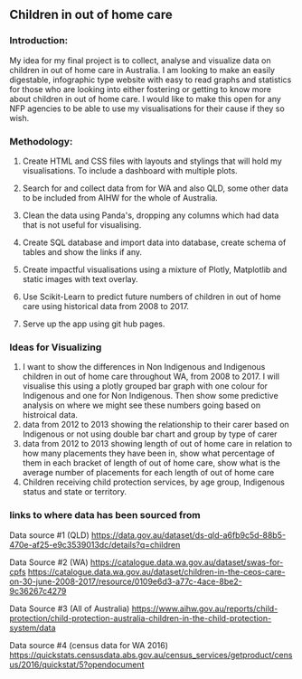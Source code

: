 ## Children in out of home care
### Introduction: 
My idea for my final project is to collect, analyse and visualize data on children in out of home care in Australia. I am looking to make an easily digestable, infographic type website with easy to read graphs and statistics for those who are looking into either fostering or getting to know more about children in out of home care. I would like to make this open for any NFP agencies to be able to use my visualisations for their cause if they so wish.  

### Methodology: 

1. Create HTML and CSS files with layouts and stylings that will hold my visualisations. To include a dashboard with multiple plots.

2. Search for and collect data from for WA and also QLD, some other data to be included from AIHW for the whole of Australia.  

3. Clean the data using Panda's, dropping any columns which had data that is not useful for visualising.

4. Create SQL database and import data into database, create schema of tables and show the links if any.

5. Create impactful visualisations using a mixture of Plotly, Matplotlib and static images with text overlay. 

6. Use Scikit-Learn to predict future numbers of children in out of home care using historical data from 2008 to 2017. 

6. Serve up the app using git hub pages. 

### Ideas for Visualizing
1. I want to show the differences in Non Indigenous and Indigenous children in out of home care throughout WA, from 2008 to 2017. I will visualise this using a plotly grouped bar graph with one colour for Indigenous and one for Non Indigenous. Then show some predictive analysis on where we might see these numbers going based on histroical data. 
2. data from 2012 to 2013 showing the relationship to their carer based on Indigenous or not using double bar chart and group by type of carer
3. data from 2012 to 2013 showing length of out of home care in relation to how many placements they have been in, show what percentage of them in each bracket of length of out of home care, show what is the average number of placements for each length of out of home care 
4. Children receiving child protection services, by age group, Indigenous status and state or territory. 

### links to where data has been sourced from
Data source #1 (QLD)
https://data.gov.au/dataset/ds-qld-a6fb9c5d-88b5-470e-af25-e9c3539013dc/details?q=children

Data Source #2 (WA)
https://catalogue.data.wa.gov.au/dataset/swas-for-cpfs
https://catalogue.data.wa.gov.au/dataset/children-in-the-ceos-care-on-30-june-2008-2017/resource/0109e6d3-a77c-4ace-8be2-9c36267c4279

Data Source #3 (All of Australia)
https://www.aihw.gov.au/reports/child-protection/child-protection-australia-children-in-the-child-protection-system/data

Data source #4 (census data for WA 2016)
https://quickstats.censusdata.abs.gov.au/census_services/getproduct/census/2016/quickstat/5?opendocument
